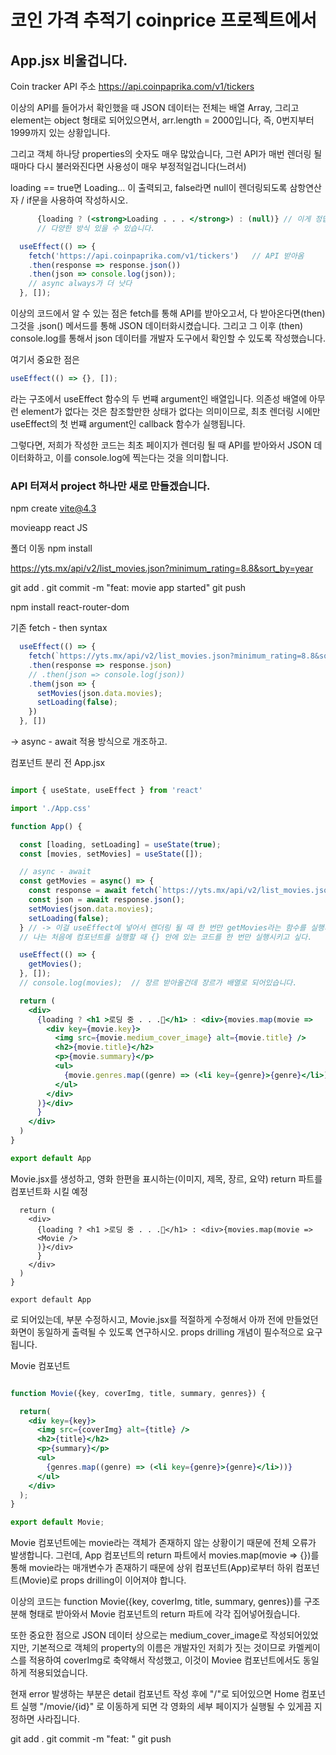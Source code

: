 # 코인 가격 추적기 coinprice 프로젝트에서

<!-- 외부 API 가져와서 가공해보기 -->

## App.jsx 비울겁니다.

Coin tracker API 주소
https://api.coinpaprika.com/v1/tickers

이상의 API를 들어가서 확인했을 때 JSON 데이터는 전체는 배열 Array, 그리고 element는 object 형태로 되어있으면서, arr.length = 2000입니다,
즉, 0번지부터 1999까지 있는 상황입니다.

그리고 객체 하나당 properties의 숫자도 매우 많았습니다, 그런 API가 매번 렌더링 될때마다 다시 불러와진다면 사용성이 매우 부정적일겁니다(느려서)

loading == true면 Loading... 이 출력되고,
false라면 null이 렌더링되도록 삼항연산자 / if문을 사용하여 작성하시오.

```jsx
      {loading ? (<strong>Loading . . . </strong>) : (null)} // 이게 정답답
      // 다양한 방식 있을 수 있습니다.
```

```jsx
  useEffect(() => {
    fetch('https://api.coinpaprika.com/v1/tickers')   // API 받아옴
    .then(response => response.json())
    .then(json => console.log(json));
    // async always가 더 낫다
  }, []); 
```

이상의 코드에서 알 수 있는 점은 fetch를 통해 API를 받아오고서, 다 받아온다면(then) 그것을 .json() 메서드를 통해 JSON 데이터화시켰습니다. 그리고 그 이후 (then) console.log를 통해서 json 데이터를 개발자 도구에서 확인할 수 있도록 작성했습니다.

여기서 중요한 점은

```jsx
useEffect(() => {}, []);
```
라는 구조에서 useEffect 함수의 두 번쨰 argument인 배열입니다.
의존성 배열에 아무런 element가 없다는 것은 참조할만한 상태가 없다는 의미이므로, 최초 렌더링 시에만 useEffect의 첫 번쨰 argument인 callback 함수가 실행됩니다.

그렇다면, 저희가 작성한 코드는 최초 페이지가 렌더링 될 때 API를 받아와서 JSON 데이터화하고, 이를 console.log에 찍는다는 것을 의미합니다.

### API 터져서 project 하나만 새로 만들겠습니다.

npm create vite@4.3

movieapp
react
JS

폴더 이동
npm install

https://yts.mx/api/v2/list_movies.json?minimum_rating=8.8&sort_by=year

git add .
git commit -m "feat: movie app started"
git push

npm install react-router-dom

기존 fetch - then syntax
```jsx
  useEffect(() => {
    fetch(`https://yts.mx/api/v2/list_movies.json?minimum_rating=8.8&sort_by=year`)
    .then(response => response.json)
    // .then(json => console.log(json))
    .them(json => {
      setMovies(json.data.movies);
      setLoading(false);
    })
  }, [])
```
-> async - await 적용 방식으로 개조하고.


컴포넌트 분리 전 App.jsx
```jsx

import { useState, useEffect } from 'react'

import './App.css'

function App() {

  const [loading, setLoading] = useState(true);
  const [movies, setMovies] = useState([]);

  // async - await
  const getMovies = async() => {
    const response = await fetch(`https://yts.mx/api/v2/list_movies.json?minimum_rating=8.8&sort_by=year`);
    const json = await response.json();
    setMovies(json.data.movies);
    setLoading(false);
  } // -> 이걸 useEffect에 넣어서 렌더링 될 때 한 번만 getMovies라는 함수를 실행시키겠다.
  // 나는 처음에 컴포넌트를 실행할 때 {} 안에 있는 코드를 한 번만 실행시키고 싶다.

  useEffect(() => {
    getMovies();
  }, []);
  // console.log(movies);  // 장르 받아올건데 장르가 배열로 되어있습니다.

  return (
    <div>
      {loading ? <h1 >로딩 중 . . .🐢</h1> : <div>{movies.map(movie => 
        <div key={movie.key}>
          <img src={movie.medium_cover_image} alt={movie.title} />
          <h2>{movie.title}</h2>
          <p>{movie.summary}</p>
          <ul>
            {movie.genres.map((genre) => (<li key={genre}>{genre}</li>))} 
          </ul>
        </div>
      )}</div>
      }
    </div>
  )
}

export default App

```

Movie.jsx를 생성하고, 영화 한편을 표시하는(이미지, 제목, 장르, 요약) return 파트를 컴포넌트화 시킬 예정

```
  return (
    <div>
      {loading ? <h1 >로딩 중 . . .🐢</h1> : <div>{movies.map(movie => 
      <Movie />
      )}</div>
      }
    </div>
  )
}

export default App

```

로 되어있는데, <Movie /> 부분 수정하시고, 
Movie.jsx를 적절하게 수정해서
아까 전에 만들었던 화면이 동일하게 출력될 수 있도록 연구하시오.
props drilling 개념이 필수적으로 요구됩니다.


Movie 컴포넌트
```jsx

function Movie({key, coverImg, title, summary, genres}) {

  return(
    <div key={key}>
      <img src={coverImg} alt={title} />
      <h2>{title}</h2>
      <p>{summary}</p>
      <ul>
        {genres.map((genre) => (<li key={genre}>{genre}</li>))} 
      </ul>
    </div>
  );
}

export default Movie;
```

Movie 컴포넌트에는 movie라는 객체가 존재하지 않는 상황이기 때문에 전체 오류가 발생합니다.
그런데, App 컴포넌트의 return 파트에서 movies.map(movie => {})를 통해 movie라는 매개변수가 존재하기 때문에 상위 컴포넌트(App)로부터 하위 컴포넌트(Movie)로 props drilling이 이어져야 합니다.

이상의 코드는 function Movie({key, coverImg, title, summary, genres})를 구조분해 형태로 받아와서 Movie 컴포넌트의 return 파트에 각각 집어넣어줬습니다.

또한 중요한 점으로 JSON 데이터 상으로는 medium_cover_image로 작성되어있었지만, 기본적으로 객체의 property의 이름은 개발자인 저희가 짓는 것이므로 카멜케이스를 적용하여 coverImg로 축약해서 작성했고, 이것이 Moviee 컴포넌트에서도 동일하게 적용되었습니다.

현재 error 발생하는 부분은 detail 컴포넌트 작성 후에 
"/"로 되어있으면 Home 컴포넌트 실행
"/movie/{id}" 로 이동하게 되면 각 영화의 세부 페이지가 실행될 수 있게끔 지정하면 사라집니다.

git add .
git commit -m "feat: "
git push



